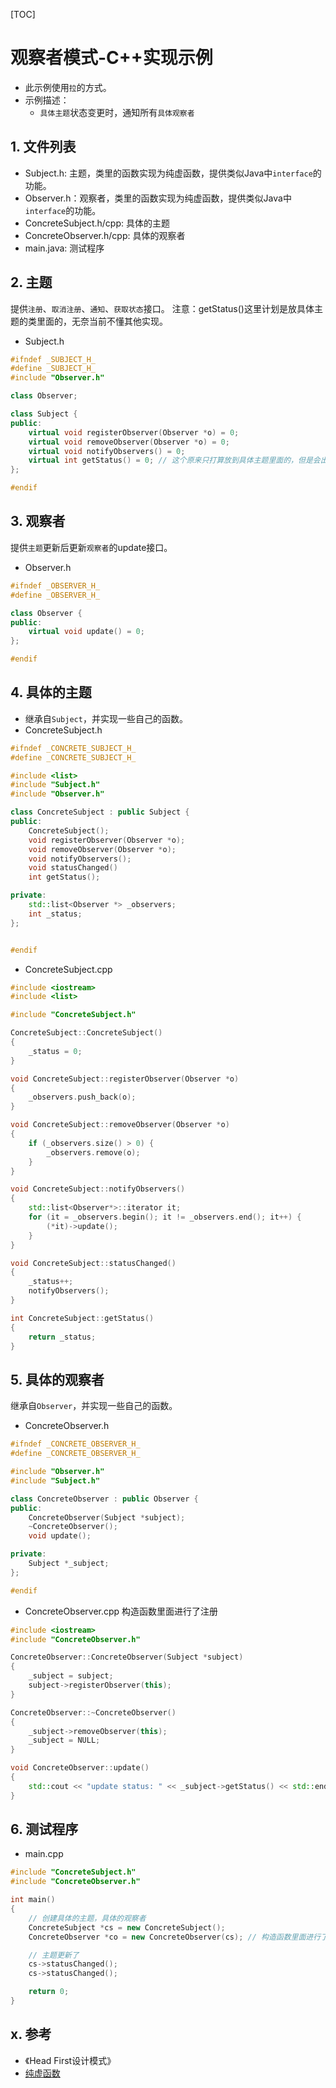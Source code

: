 [TOC]

# 观察者模式-C++实现示例
* 此示例使用`拉`的方式。
* 示例描述：
    * `具体主题`状态变更时，通知所有`具体观察者`
    
## 1. 文件列表
* Subject.h: 主题，类里的函数实现为纯虚函数，提供类似Java中`interface`的功能。
* Observer.h：观察者，类里的函数实现为纯虚函数，提供类似Java中`interface`的功能。
* ConcreteSubject.h/cpp: 具体的主题
* ConcreteObserver.h/cpp: 具体的观察者
* main.java: 测试程序

## 2. 主题
提供`注册`、`取消注册`、`通知`、`获取状态`接口。
注意：getStatus()这里计划是放具体主题的类里面的，无奈当前不懂其他实现。

* Subject.h
```cpp
#ifndef _SUBJECT_H_
#define _SUBJECT_H_
#include "Observer.h"

class Observer;

class Subject {
public:
    virtual void registerObserver(Observer *o) = 0;
    virtual void removeObserver(Observer *o) = 0;
    virtual void notifyObservers() = 0;
    virtual int getStatus() = 0; // 这个原来只打算放到具体主题里面的，但是会出现具体观察者无法调用的情况
};

#endif
```

## 3. 观察者
提供`主题`更新后更新`观察者`的update接口。
* Observer.h
```cpp
#ifndef _OBSERVER_H_
#define _OBSERVER_H_

class Observer {
public:
    virtual void update() = 0;
};

#endif
```

## 4. 具体的主题
* 继承自`Subject`，并实现一些自己的函数。
* ConcreteSubject.h
```cpp
#ifndef _CONCRETE_SUBJECT_H_
#define _CONCRETE_SUBJECT_H_

#include <list>
#include "Subject.h"
#include "Observer.h"

class ConcreteSubject : public Subject {
public:
    ConcreteSubject();
    void registerObserver(Observer *o);
    void removeObserver(Observer *o);
    void notifyObservers();
    void statusChanged()
    int getStatus();

private:
    std::list<Observer *> _observers;
    int _status;
};


#endif
```

* ConcreteSubject.cpp
```cpp
#include <iostream>
#include <list>

#include "ConcreteSubject.h"

ConcreteSubject::ConcreteSubject()
{
    _status = 0;
}

void ConcreteSubject::registerObserver(Observer *o)
{
    _observers.push_back(o);
}

void ConcreteSubject::removeObserver(Observer *o)
{
    if (_observers.size() > 0) {
        _observers.remove(o);
    }
}

void ConcreteSubject::notifyObservers()
{
    std::list<Observer*>::iterator it;
    for (it = _observers.begin(); it != _observers.end(); it++) {
        (*it)->update();
    }
}

void ConcreteSubject::statusChanged()
{
    _status++;
    notifyObservers();
}

int ConcreteSubject::getStatus()
{
    return _status;
}

```

## 5. 具体的观察者
继承自`Observer`，并实现一些自己的函数。
* ConcreteObserver.h
```cpp
#ifndef _CONCRETE_OBSERVER_H_
#define _CONCRETE_OBSERVER_H_

#include "Observer.h"
#include "Subject.h"

class ConcreteObserver : public Observer {
public:
    ConcreteObserver(Subject *subject);
    ~ConcreteObserver();
    void update();

private:
    Subject *_subject;
};

#endif
```

* ConcreteObserver.cpp
构造函数里面进行了注册
```cpp
#include <iostream>
#include "ConcreteObserver.h"

ConcreteObserver::ConcreteObserver(Subject *subject)
{
    _subject = subject;
    subject->registerObserver(this);
}

ConcreteObserver::~ConcreteObserver()
{
    _subject->removeObserver(this);
    _subject = NULL;
}

void ConcreteObserver::update()
{
    std::cout << "update status: " << _subject->getStatus() << std::endl;
}

```

## 6. 测试程序
* main.cpp
```cpp
#include "ConcreteSubject.h"
#include "ConcreteObserver.h"

int main()
{
    // 创建具体的主题，具体的观察者
    ConcreteSubject *cs = new ConcreteSubject();
    ConcreteObserver *co = new ConcreteObserver(cs); // 构造函数里面进行了注册

    // 主题更新了
    cs->statusChanged();
    cs->statusChanged();

    return 0;
}
```


## x. 参考
* 《Head First设计模式》
* [纯虚函数](https://harttle.land/2015/06/28/cpp-polymorphism.html)





